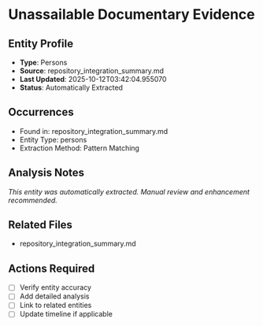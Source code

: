 # Unassailable Documentary Evidence

## Entity Profile
- **Type**: Persons
- **Source**: repository_integration_summary.md
- **Last Updated**: 2025-10-12T03:42:04.955070
- **Status**: Automatically Extracted

## Occurrences
- Found in: repository_integration_summary.md
- Entity Type: persons
- Extraction Method: Pattern Matching

## Analysis Notes
*This entity was automatically extracted. Manual review and enhancement recommended.*

## Related Files
- repository_integration_summary.md

## Actions Required
- [ ] Verify entity accuracy
- [ ] Add detailed analysis
- [ ] Link to related entities
- [ ] Update timeline if applicable
